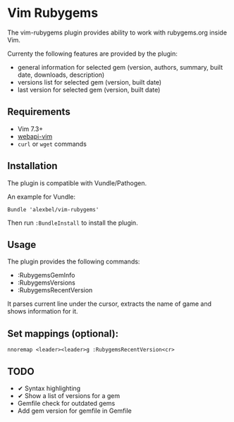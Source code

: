 # Vim Rubygems

The vim-rubygems plugin provides ability to work with rubygems.org inside Vim.

Currenty the following features are provided by the plugin:

* general information for selected gem (version, authors, summary, built date, downloads, description)
* versions list for selected gem (version, built date)
* last version for selected gem (version, built date)

## Requirements

* Vim 7.3+
* [webapi-vim](https://github.com/mattn/webapi-vim)
* `curl` or `wget` commands

## Installation
The plugin is compatible with Vundle/Pathogen.  

An example for Vundle:

```
Bundle 'alexbel/vim-rubygems'
```

Then run `:BundleInstall` to install the plugin.

## Usage

The plugin provides the following commands:  

* :RubygemsGemInfo
* :RubygemsVersions
* :RubygemsRecentVersion

It parses current line under the cursor, extracts the name of game and shows information for it.

## Set mappings (optional):
```
nnoremap <leader><leader>g :RubygemsRecentVersion<cr>
```

## TODO
* ✔ Syntax highlighting
* ✔ Show a list of versions for a gem
* Gemfile check for outdated gems
* Add gem version for gemfile in Gemfile
